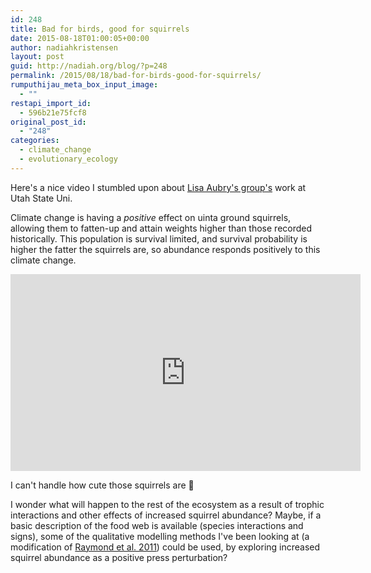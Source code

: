 ```yaml
---
id: 248
title: Bad for birds, good for squirrels
date: 2015-08-18T01:00:05+00:00
author: nadiahkristensen
layout: post
guid: http://nadiah.org/blog/?p=248
permalink: /2015/08/18/bad-for-birds-good-for-squirrels/
rumputhijau_meta_box_input_image:
  - ""
restapi_import_id:
  - 596b21e75fcf8
original_post_id:
  - "248"
categories:
  - climate_change
  - evolutionary_ecology
---
```

Here's a nice video I stumbled upon about [Lisa Aubry's group's](http://liseaubry.webs.com/people.htm) work at Utah State Uni.

Climate change is having a _positive_ effect on uinta ground squirrels, allowing them to fatten-up and attain weights higher than those recorded historically. This population is survival limited, and survival probability is higher the fatter the squirrels are, so abundance responds positively to this climate change.

<p style="text-align:center"><iframe width="560" height="315" src="https://www.youtube.com/embed/ODFdBXJUL9Y" title="YouTube video player" frameborder="0" allow="accelerometer; autoplay; clipboard-write; encrypted-media; gyroscope; picture-in-picture" allowfullscreen></iframe></p>

I can't handle how cute those squirrels are 🙂

I wonder what will happen to the rest of the ecosystem as a result of trophic interactions and other effects of increased squirrel abundance? Maybe, if a basic description of the food web is available (species interactions and signs), some of the qualitative modelling methods I've been looking at (a modification of [Raymond et al. 2011](http://onlinelibrary.wiley.com/doi/10.1111/j.1365-2664.2010.01916.x/full)) could be used, by exploring increased squirrel abundance as a positive press perturbation?
